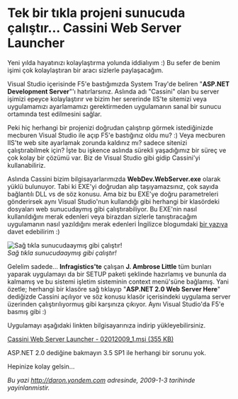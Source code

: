 # Tek bir tıkla projeni sunucuda çalıştır... Cassini Web Server Launcher
Yeni yılda hayatınızı kolaylaştırma yolunda iddialıyım :) Bu sefer de
benim işimi çok kolaylaştıran bir aracı sizlerle paylaşacağım.

Visual Studio içerisinde F5'e bastığımızda System Tray'de beliren
"**ASP.NET Development Server**"'ı hatırlarsınız. Aslında adı "Cassini"
olan bu server işimizi epeyce kolaylaştırır ve bizim her sererinde
IIS'te sitemizi veya uygulamamızı ayarlamamızı gerektirmeden uygulamanın
sanal bir sunucu ortamında test edilmesini sağlar.

Peki hiç herhangi bir projenizi doğrudan çalıştırıp görmek istediğinizde
mecburen Visual Studio ile açıp F5'e bastığınız oldu mu? :) Veya
mecburen IIS'te web site ayarlamak zorunda kaldınız mı? sadece sitenizi
çalıştırabilmek için? İşte bu işkence aslında sürekli yaşadığımız bir
süreç ve çok kolay bir çözümü var. Biz de Visual Studio gibi gidip
Cassini'yi kullanabiliriz.

Aslında Cassini bizim bilgisayarlarımızda **WebDev.WebServer.exe**
olarak yüklü bulunuyor. Tabi ki EXE'yi doğrudan alıp taşıyamazsınız, çok
sayıda bağlantılı DLL vs de söz konusu. Ama biz bu EXE'ye doğru
parametreleri gönderirsek aynı Visual Studio'nun kullandığı gibi
herhangi bir klasördeki dosyaları web sunucudaymış gibi
çalıştırabiliyor. Bu EXE'nin nasıl kullanıldığını merak edenleri veya
birazdan sizlerle tanıştıracağım uygulamanın nasıl yazıldığını merak
edenleri İngilizce blogumdaki [bir
yazıya](http://daron.yondem.com/en/post/3dd88a31-b300-4849-9243-9f1ab3d22597)
davet edebilirim :)

![Sağ tıkla sunucudaaymış gibi
çalıştır!](media/Tek_bir_tikla_projeni_sunucuda_calistir_Cassini_Web_Server_Launcher/02012009_2.png)\
*Sağ tıkla sunucudaaymış gibi çalıştır!*

Gelelim sadede... **Infragistics'te** çalışan **J. Ambrose Little** tüm
bunları yaparak uygulamayı da bir SETUP paketi şeklinde hazırlamış ve
bununla da kalmamış ve bu sistemi işletim sisteminin context menü'süne
bağlamış. Yani özetle; herhangi bir klasöre sağ tıklayıp "**ASP.NET 2.0
Web Server Here**" dediğizde Cassini açılıyor ve söz konusu klasör
içerisindeki uygulama server üzerinden çalıştırılıyormuş gibi karşınıza
çıkıyor. Aynı Visual Studio'da F5'e basmış gibi :)

Uygulamayı aşağıdaki linkten bilgisayarınıza indirip yükleyebilirsiniz.

[Cassini Web Server Launcher - 02012009\_1.msi (355
KB)](media/Tek_bir_tikla_projeni_sunucuda_calistir_Cassini_Web_Server_Launcher/02012009_1.msi)

ASP.NET 2.0 dediğine bakmayın 3.5 SP1 ile herhangi bir sorunu yok.

Hepinize kolay gelsin...



*Bu yazi http://daron.yondem.com adresinde, 2009-1-3 tarihinde yayinlanmistir.*

